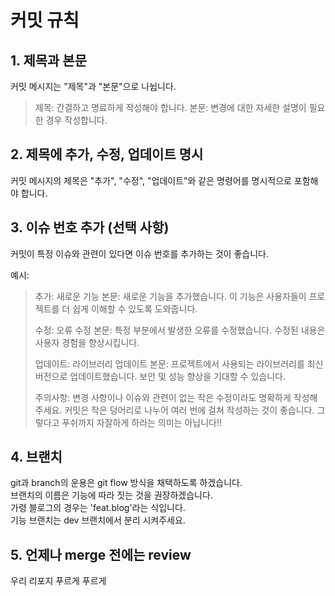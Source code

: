커밋 규칙
==

## 1. 제목과 본문
커밋 메시지는 "제목"과 "본문"으로 나뉩니다.

>제목: 간결하고 명료하게 작성해야 합니다.
>본문: 변경에 대한 자세한 설명이 필요한 경우 작성합니다.   

## 2. 제목에 추가, 수정, 업데이트 명시
커밋 메시지의 제목은 "추가", "수정", "업데이트"와 같은 명령어를 명시적으로 포함해야 합니다.   

## 3. 이슈 번호 추가 (선택 사항)
커밋이 특정 이슈와 관련이 있다면 이슈 번호를 추가하는 것이 좋습니다.   

예시:
>추가: 새로운 기능
>본문: 새로운 기능을 추가했습니다. 이 기능은 사용자들이 프로젝트를 더 쉽게 이해할 수 있도록 도와줍니다.
>
>수정: 오류 수정
>본문: 특정 부분에서 발생한 오류를 수정했습니다. 수정된 내용은 사용자 경험을 향상시킵니다.
>
>업데이트: 라이브러리 업데이트
>본문: 프로젝트에서 사용되는 라이브러리를 최신 버전으로 업데이트했습니다. 보안 및 성능 향상을 기대할 수 있습니다.
>
>주의사항: 변경 사항이나 이슈와 관련이 없는 작은 수정이라도 명확하게 작성해주세요. 커밋은 작은 덩어리로 나누어 여러 번에 걸쳐 작성하는 것이 좋습니다. 그렇다고 푸쉬까지 자잘하게 하라는 의미는 아닙니다!!   

## 4. 브랜치
git과 branch의 운용은 git flow 방식을 채택하도록 하겠습니다.   
브랜치의 이름은 기능에 따라 짓는 것을 권장하겠습니다.     
가령 블로그의 경우는 'feat.blog'라는 식입니다.   
기능 브랜치는 dev 브랜치에서 분리 시켜주세요.  

## 5. 언제나 merge 전에는 review
우리 리포지 푸르게 푸르게
